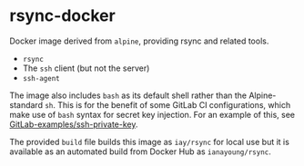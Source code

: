 # rsync-docker

Docker image derived from `alpine`, providing rsync and related tools.

* `rsync`
* The `ssh` client (but not the server)
* `ssh-agent`

The image also includes `bash` as its default shell rather than the
Alpine-standard `sh`. This is for the benefit of some GitLab CI
configurations, which make use of `bash` syntax for secret key
injection. For an example of this, see
[GitLab-examples/ssh-private-key](https://gitlab.com/gitlab-examples/ssh-private-key).

The provided `build` file builds this image as `iay/rsync` for local use
but it is available
as an automated build from Docker Hub as `ianayoung/rsync`.

